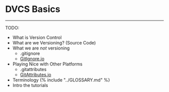 # DVCS Basics


----

TODO: 

* What is Version Control
* What are we Versioning? (Source Code)
* What we are *not* versioning
  * .gitignore
  * [GitIgnore.io](https://www.gitignore.io/)
* Playing Nice with Other Platforms
  * .gitattributes
  * [GitAttributes.io](https://gitattributes.io/)
* Terminology
{% include "../GLOSSARY.md" %}
* Intro the tutorials

